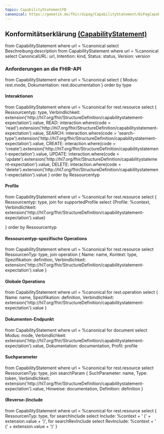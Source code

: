 ```yaml
---
topic: CapabilityStatementFD
canonical: https://gematik.de/fhir/dipag/CapabilityStatement/DiPagCapabilityStatementFD
---
```

## Konformitätserklärung [(CapabilityStatement)](https://hl7.org/fhir/R4/capabilitystatement.html)

<fql>
from
	CapabilityStatement
where
	url = %canonical
select
	Beschreibung:description
</fql>

<fql output="transpose" headers="true">
from
	CapabilityStatement
where
	url = %canonical
select
	CanonicalURL: url, Intention: kind, Status: status, Version: version
</fql>

### Anforderungen an die FHIR-API
<fql output="transpose" headers="true">
from
    CapabilityStatement
where
    url = %canonical
select
{
     Modus: rest.mode,
     Dokumentation: rest.documentation
}
order by type
</fql>


#### Interaktionen
<fql>
from
    CapabilityStatement
where
    url = %canonical
for rest.resource
select
{
    Ressourcentyp: type,
    Verbindlichkeit: extension('http://hl7.org/fhir/StructureDefinition/capabilitystatement-expectation').value,
    READ: interaction.where(code = 'read').extension('http://hl7.org/fhir/StructureDefinition/capabilitystatement-expectation').value,
    SEARCH: interaction.where(code = 'search-type').extension('http://hl7.org/fhir/StructureDefinition/capabilitystatement-expectation').value,
    CREATE: interaction.where(code = 'create').extension('http://hl7.org/fhir/StructureDefinition/capabilitystatement-expectation').value,
    UPDATE: interaction.where(code = 'update').extension('http://hl7.org/fhir/StructureDefinition/capabilitystatement-expectation').value,
    DELETE: interaction.where(code = 'delete').extension('http://hl7.org/fhir/StructureDefinition/capabilitystatement-expectation').value
}
order by Ressourcentyp
</fql>

#### Profile
<fql>
from
    CapabilityStatement
where
    url = %canonical    
for rest.resource
select
{
    Ressourcentyp: type,
    join for supportedProfile select {Profile: %context, Verbindlichkeit: extension('http://hl7.org/fhir/StructureDefinition/capabilitystatement-expectation').value}
    
}
order by Ressourcentyp
</fql>

#### Ressourcentyp-spezifische Operations 

<fql>
from
    CapabilityStatement
where
    url = %canonical
for rest.resource
select
RessourcenTyp: type,
join operation
{
     Name: name,
     Kontext: type,
     Spezifikation: definition,
     Verbindlichkeit: extension('http://hl7.org/fhir/StructureDefinition/capabilitystatement-expectation').value
}
</fql> 

#### Globale Operations 

<fql>
from
    CapabilityStatement
where
    url = %canonical
for rest.operation
select
{
     Name: name,
     Spezifikation: definition,
     Verbindlichkeit: extension('http://hl7.org/fhir/StructureDefinition/capabilitystatement-expectation').value
}
</fql>

#### Dokumenten-Endpunkt
<fql>
from
	CapabilityStatement
where
	url = %canonical
for document
select
	Modus: mode, Verbindlichkeit: extension('http://hl7.org/fhir/StructureDefinition/capabilitystatement-expectation').value,
    Dokumentation: documentation, Profil: profile
</fql>

#### Suchparameter
<fql>
from
    CapabilityStatement
where
    url = %canonical
for rest.resource
select
RessourcenTyp: type,
join searchParam
{
     SuchParameter: name,
     Type: token,
     Verbindlichkeit: extension('http://hl7.org/fhir/StructureDefinition/capabilitystatement-expectation').value,
     Hinweise: documentation,
     Definition: definition
}
</fql>

#### (Reverse-)Include
<fql>
from
    CapabilityStatement
where
    url = %canonical
for rest.resource
select
{
     RessourcenTyp: type,
     for searchInclude select Include: %context + ' (' + extension.value + ')',
     for searchRevInclude select RevInclude: %context + ' (' + extension.value + ')'
}

</fql>




